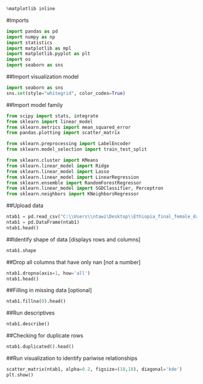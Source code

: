 

```python
%matplotlib inline
```

#Imports


```python
import pandas as pd
import numpy as np
import statistics
import matplotlib as mpl
import matplotlib.pyplot as plt
import os
import seaborn as sns
```

##Import visualization model


```python
import seaborn as sns
sns.set(style="whitegrid", color_codes=True)
```

##Import model family


```python
from scipy import stats, integrate
from sklearn import linear_model
from sklearn.metrics import mean_squared_error
from pandas.plotting import scatter_matrix

from sklearn.preprocessing import LabelEncoder
from sklearn.model_selection import train_test_split

from sklearn.cluster import KMeans
from sklearn.linear_model import Ridge
from sklearn.linear_model import Lasso
from sklearn.linear_model import LinearRegression
from sklearn.ensemble import RandomForestRegressor
from sklearn.linear_model import SGDClassifier, Perceptron
from sklearn.neighbors import KNeighborsRegressor
```

##Upload data


```python
ntab1 = pd.read_csv("C:\\Users\\ntawi\Desktop\\Ethiopia_final_female_dataset.csv")
ntab1 = pd.DataFrame(ntab1)
ntab1.head()
```

##Identify shape of data [displays rows and columns]


```python
ntab1.shape
```

##Drop all columns that have only nan [not a number]


```python
ntab1.dropna(axis=1, how='all')
ntab1.head()
```

##Filling in missing data [optional]


```python
ntab1.fillna(0).head()
```

##Run descriptives


```python
ntab1.describe()
```

##Checking for duplicate rows


```python
ntab1.duplicated().head()
```

##Run visualization to identify pariwise relationships


```python
scatter_matrix(ntab1, alpha=0.2, figsize=(18,18), diagonal='kde')
plt.show()
```


```python

```
